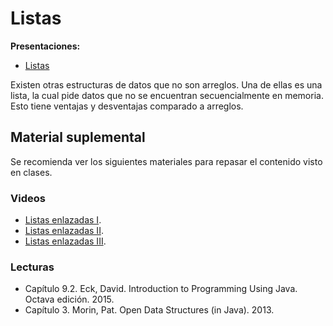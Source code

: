 # Listas

**Presentaciones:**

- [Listas](https://github.com/sivanahamer/programacion-1/blob/main/11-Listas/pres/15-Listas.pdf)

Existen otras estructuras de datos que no son arreglos. Una de ellas es una lista, la cual pide datos que no se encuentran secuencialmente en memoria. Esto tiene ventajas y desventajas comparado a arreglos.

## Material suplemental

Se recomienda ver los siguientes materiales para repasar el contenido visto en clases.

### Videos

- [Listas enlazadas I](https://www.youtube.com/watch?v=NobHlGUjV3g).
- [Listas enlazadas II](https://www.youtube.com/watch?v=WwfhLC16bis).
- [Listas enlazadas III](https://www.youtube.com/watch?v=njTh_OwMljA).

### Lecturas

- Capítulo 9.2. Eck, David. Introduction to Programming Using Java. Octava edición. 2015. 
- Capítulo 3. Morin, Pat. Open Data Structures (in Java). 2013.
